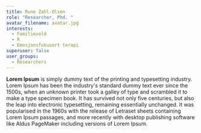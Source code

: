 ```yaml
---
title: Rune Zahl-Olsen
role: "Researcher, Phd. "
avatar_filename: avatar.jpg
interests:
  - Familievold
  - R
  - Emosjonsfokusert terapi
superuser: false
user_groups:
  - Researchers
---
```

**Lorem Ipsum** is simply dummy text of the printing and typesetting industry. Lorem Ipsum has been the industry's standard dummy text ever since the 1500s, when an unknown printer took a galley of type and scrambled it to make a type specimen book. It has survived not only five centuries, but also the leap into electronic typesetting, remaining essentially unchanged. It was popularised in the 1960s with the release of Letraset sheets containing Lorem Ipsum passages, and more recently with desktop publishing software like Aldus PageMaker including versions of Lorem Ipsum.